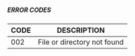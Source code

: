 

##### ERROR CODES
CODE | DESCRIPTION
-----|-------------------------------
002  |  File or directory not found
